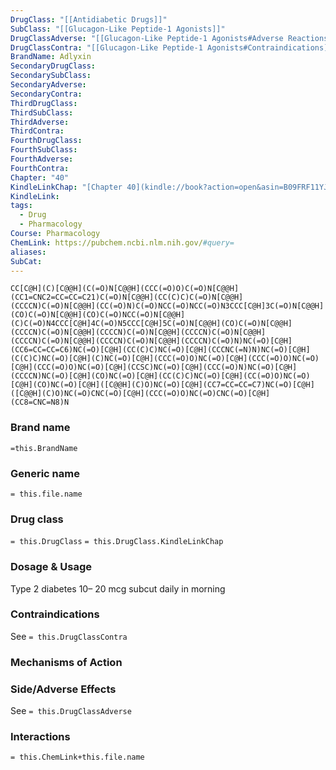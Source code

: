 ```yaml
---
DrugClass: "[[Antidiabetic Drugs]]"
SubClass: "[[Glucagon-Like Peptide-1 Agonists]]"
DrugClassAdverse: "[[Glucagon-Like Peptide-1 Agonists#Adverse Reactions]]"
DrugClassContra: "[[Glucagon-Like Peptide-1 Agonists#Contraindications]]"
BrandName: Adlyxin
SecondaryDrugClass: 
SecondarySubClass: 
SecondaryAdverse: 
SecondaryContra: 
ThirdDrugClass: 
ThirdSubClass: 
ThirdAdverse: 
ThirdContra: 
FourthDrugClass: 
FourthSubClass: 
FourthAdverse: 
FourthContra: 
Chapter: "40"
KindleLinkChap: "[Chapter 40](kindle://book?action=open&asin=B09FRF11YJ&location=22730)"
KindleLink: 
tags:
  - Drug
  - Pharmacology
Course: Pharmacology
ChemLink: https://pubchem.ncbi.nlm.nih.gov/#query=
aliases: 
SubCat:
---
```

```smiles
CC[C@H](C)[C@@H](C(=O)N[C@@H](CCC(=O)O)C(=O)N[C@@H](CC1=CNC2=CC=CC=C21)C(=O)N[C@@H](CC(C)C)C(=O)N[C@@H](CCCCN)C(=O)N[C@@H](CC(=O)N)C(=O)NCC(=O)NCC(=O)N3CCC[C@H]3C(=O)N[C@@H](CO)C(=O)N[C@@H](CO)C(=O)NCC(=O)N[C@@H](C)C(=O)N4CCC[C@H]4C(=O)N5CCC[C@H]5C(=O)N[C@@H](CO)C(=O)N[C@@H](CCCCN)C(=O)N[C@@H](CCCCN)C(=O)N[C@@H](CCCCN)C(=O)N[C@@H](CCCCN)C(=O)N[C@@H](CCCCN)C(=O)N[C@@H](CCCCN)C(=O)N)NC(=O)[C@H](CC6=CC=CC=C6)NC(=O)[C@H](CC(C)C)NC(=O)[C@H](CCCNC(=N)N)NC(=O)[C@H](C(C)C)NC(=O)[C@H](C)NC(=O)[C@H](CCC(=O)O)NC(=O)[C@H](CCC(=O)O)NC(=O)[C@H](CCC(=O)O)NC(=O)[C@H](CCSC)NC(=O)[C@H](CCC(=O)N)NC(=O)[C@H](CCCCN)NC(=O)[C@H](CO)NC(=O)[C@H](CC(C)C)NC(=O)[C@H](CC(=O)O)NC(=O)[C@H](CO)NC(=O)[C@H]([C@@H](C)O)NC(=O)[C@H](CC7=CC=CC=C7)NC(=O)[C@H]([C@@H](C)O)NC(=O)CNC(=O)[C@H](CCC(=O)O)NC(=O)CNC(=O)[C@H](CC8=CNC=N8)N
```

### Brand name
`=this.BrandName`

### Generic name
`= this.file.name`

### Drug class 
`= this.DrugClass`
	`= this.DrugClass.KindleLinkChap`

### Dosage & Usage
Type 2 diabetes
10– 20 mcg subcut daily in morning

### Contraindications
See `= this.DrugClassContra`

### Mechanisms of Action


### Side/Adverse Effects
See `= this.DrugClassAdverse`


### Interactions

`= this.ChemLink+this.file.name`


